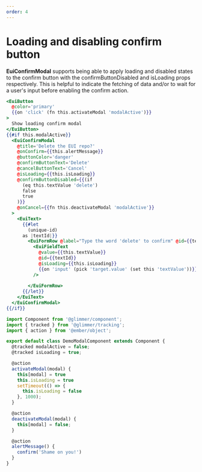 ```yaml
---
order: 4
---
```


# Loading and disabling confirm button

<EuiText>
  <strong>EuiConfirmModal</strong> supports being able to apply loading and disabled states to the confirm button with the <EuiCode>confirmButtonDisabled</EuiCode> and <EuiCode>isLoading</EuiCode> props respectively. This is helpful to indicate the fetching of data and/or to wait for a user's input before enabling the confirm action.
</EuiText>

```hbs template
<EuiButton
  @color='primary'
  {{on 'click' (fn this.activateModal 'modalActive')}}
>
  Show loading confirm modal
</EuiButton>
{{#if this.modalActive}}
  <EuiConfirmModal
    @title='Delete the EUI repo?'
    @onConfirm={{this.alertMessage}}
    @buttonColor='danger'
    @confirmButtonText='Delete'
    @cancelButtonText='Cancel'
    @isLoading={{this.isLoading}}
    @confirmButtonDisabled={{(if
      (eq this.textValue 'delete')
      false
      true
    )}}
    @onCancel={{fn this.deactivateModal 'modalActive'}}
  >
    <EuiText>
      {{#let
        (unique-id)
      as |textId|}}
        <EuiFormRow @label="Type the word 'delete' to confirm" @id={{textId}}>
          <EuiFieldText
            @value={{this.textValue}}
            @id={{textId}}
            @isLoading={{this.isLoading}}
            {{on 'input' (pick 'target.value' (set this 'textValue'))}}
          />
          
        </EuiFormRow>
      {{/let}}
    </EuiText>
  </EuiConfirmModal>
{{/if}}
```

```js component
import Component from '@glimmer/component';
import { tracked } from '@glimmer/tracking';
import { action } from '@ember/object';

export default class DemoModalComponent extends Component {
  @tracked modalActive = false;
  @tracked isLoading = true;

  @action
  activateModal(modal) {
    this[modal] = true
    this.isLoading = true
    setTimeout(() => {
      this.isLoading = false
    }, 1000);
  }

  @action
  deactivateModal(modal) {
    this[modal] = false;
  }

  @action
  alertMessage() {
    confirm('Shame on you!')
  }
}
```
